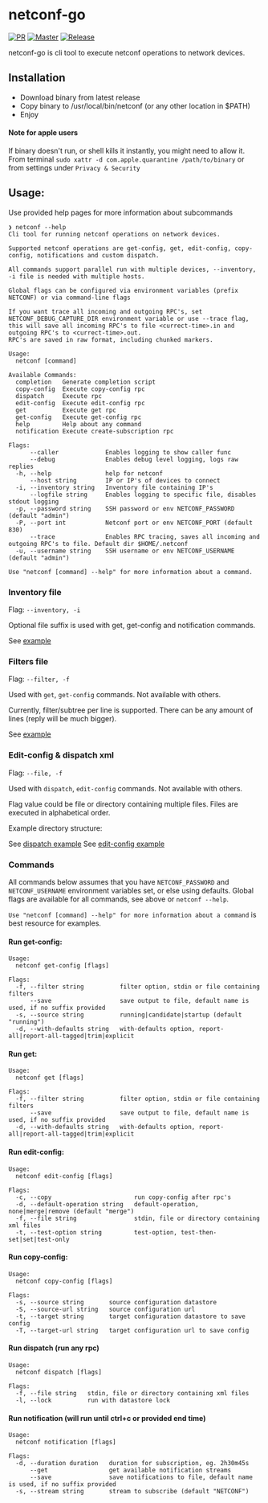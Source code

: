 # netconf-go

[![PR](https://github.devcloud.elisa.fi/NetOps/netconf-go/workflows/Pull%20Request/badge.svg)](https://github.devcloud.elisa.fi/NetOps/netconf-go/actions/workflows/pr.yaml)
[![Master](https://github.devcloud.elisa.fi/NetOps/netconf-go/workflows/Master/badge.svg)](https://github.devcloud.elisa.fi/NetOps/netconf-go/actions/workflows/master.yaml)
[![Release](https://github.devcloud.elisa.fi/NetOps/netconf-go/workflows/Release/badge.svg)](https://github.devcloud.elisa.fi/NetOps/netconf-go/actions/workflows/release.yaml)

netconf-go is cli tool to execute netconf operations to network devices.

## Installation

- Download binary from latest release
- Copy binary to /usr/local/bin/netconf (or any other location in $PATH)
- Enjoy

#### Note for apple users

If binary doesn't run, or shell kills it instantly, you might need to allow it. From terminal `sudo xattr -d com.apple.quarantine /path/to/binary` 
or from settings under `Privacy & Security`

## Usage:

Use provided help pages for more information about subcommands
```
❯ netconf --help
Cli tool for running netconf operations on network devices.

Supported netconf operations are get-config, get, edit-config, copy-config, notifications and custom dispatch.

All commands support parallel run with multiple devices, --inventory, -i file is needed with multiple hosts.

Global flags can be configured via environment variables (prefix NETCONF) or via command-line flags

If you want trace all incoming and outgoing RPC's, set NETCONF_DEBUG_CAPTURE_DIR environment variable or use --trace flag,
this will save all incoming RPC's to file <currect-time>.in and outgoing RPC's to <currect-time>.out.
RPC's are saved in raw format, including chunked markers.

Usage:
  netconf [command]

Available Commands:
  completion   Generate completion script
  copy-config  Execute copy-config rpc
  dispatch     Execute rpc
  edit-config  Execute edit-config rpc
  get          Execute get rpc
  get-config   Execute get-config rpc
  help         Help about any command
  notification Execute create-subscription rpc

Flags:
      --caller             Enables logging to show caller func
      --debug              Enables debug level logging, logs raw replies
  -h, --help               help for netconf
      --host string        IP or IP's of devices to connect
  -i, --inventory string   Inventory file containing IP's
      --logfile string     Enables logging to specific file, disables stdout logging
  -p, --password string    SSH password or env NETCONF_PASSWORD (default "admin")
  -P, --port int           Netconf port or env NETCONF_PORT (default 830)
      --trace              Enables RPC tracing, saves all incoming and outgoing RPC's to file. Default dir $HOME/.netconf
  -u, --username string    SSH username or env NETCONF_USERNAME (default "admin")

Use "netconf [command] --help" for more information about a command.
```
### Inventory file
Flag: `--inventory, -i`

Optional file suffix is used with get, get-config and notification commands. 

See [example](examples/hosts.ini)

### Filters file
Flag: `--filter, -f`

Used with `get`, `get-config` commands. Not available with others.

Currently, filter/subtree per line is supported. There can be any amount of lines (reply will be much bigger).

See [example](examples/filters.xml)

### Edit-config & dispatch xml
Flag: `--file, -f`

Used with `dispatch`, `edit-config` commands. Not available with others.

Flag value could be file or directory containing multiple files.
Files are executed in alphabetical order.

Example directory structure:

See [dispatch example](examples/dispatch)
See [edit-config example](examples/edit-config)

### Commands
All commands below assumes that you have `NETCONF_PASSWORD` and `NETCONF_USERNAME` environment variables set, or else using defaults.
Global flags are available for all commands, see above or `netconf --help`.

`Use "netconf [command] --help" for more information about a command` is best resource for examples.

#### Run get-config:
```
Usage:
  netconf get-config [flags]

Flags:
  -f, --filter string          filter option, stdin or file containing filters
      --save                   save output to file, default name is used, if no suffix provided
  -s, --source string          running|candidate|startup (default "running")
  -d, --with-defaults string   with-defaults option, report-all|report-all-tagged|trim|explicit
```

#### Run get:
```
Usage:
  netconf get [flags]

Flags:
  -f, --filter string          filter option, stdin or file containing filters
      --save                   save output to file, default name is used, if no suffix provided
  -d, --with-defaults string   with-defaults option, report-all|report-all-tagged|trim|explicit
```

#### Run edit-config:
```
Usage:
  netconf edit-config [flags]

Flags:
  -c, --copy                       run copy-config after rpc's
  -d, --default-operation string   default-operation, none|merge|remove (default "merge")
  -f, --file string                stdin, file or directory containing xml files
  -t, --test-option string         test-option, test-then-set|set|test-only
```

#### Run copy-config:
```
Usage:
  netconf copy-config [flags]

Flags:
  -s, --source string       source configuration datastore
  -S, --source-url string   source configuration url
  -t, --target string       target configuration datastore to save config
  -T, --target-url string   target configuration url to save config
```

#### Run dispatch (run any rpc)
```
Usage:
  netconf dispatch [flags]

Flags:
  -f, --file string   stdin, file or directory containing xml files
  -l, --lock          run with datastore lock
```

#### Run notification (will run until ctrl+c or provided end time)
```
Usage:
  netconf notification [flags]

Flags:
  -d, --duration duration   duration for subscription, eg. 2h30m45s
      --get                 get available notification streams
      --save                save notifications to file, default name is used, if no suffix provided
  -s, --stream string       stream to subscribe (default "NETCONF")
```
